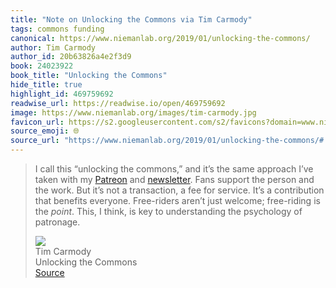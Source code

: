 ```yaml
---
title: "Note on Unlocking the Commons via Tim Carmody"
tags: commons funding
canonical: https://www.niemanlab.org/2019/01/unlocking-the-commons/
author: Tim Carmody
author_id: 20b63826a4e2f3d9
book: 24023922
book_title: "Unlocking the Commons"
hide_title: true
highlight_id: 469759692
readwise_url: https://readwise.io/open/469759692
image: https://www.niemanlab.org/images/tim-carmody.jpg
favicon_url: https://s2.googleusercontent.com/s2/favicons?domain=www.niemanlab.org
source_emoji: 🌐
source_url: "https://www.niemanlab.org/2019/01/unlocking-the-commons/#:~:text=I%20call%20this,psychology%20of%20patronage."
---
```


> I call this “unlocking the commons,” and it’s the same approach I’ve taken with my [Patreon](https://www.patreon.com/tcarmody) and [newsletter](https://www.tinyletter.com/tcarmody). Fans support the person and the work. But it’s not a transaction, a fee for service. It’s a contribution that benefits everyone. Free-riders aren’t just welcome; free-riding is the *point*. This, I think, is key to understanding the psychology of patronage.
> <div class="quoteback-footer"><div class="quoteback-avatar"><img class="mini-favicon" src="https://s2.googleusercontent.com/s2/favicons?domain=www.niemanlab.org"></div><div class="quoteback-metadata"><div class="metadata-inner"><span style="display:none">FROM:</span><div aria-label="Tim Carmody" class="quoteback-author"> Tim Carmody</div><div aria-label="Unlocking the Commons" class="quoteback-title"> Unlocking the Commons</div></div></div><div class="quoteback-backlink"><a target="_blank" aria-label="go to the full text of this quotation" rel="noopener" href="https://www.niemanlab.org/2019/01/unlocking-the-commons/#:~:text=I%20call%20this,psychology%20of%20patronage." class="quoteback-arrow"> Source</a></div></div>